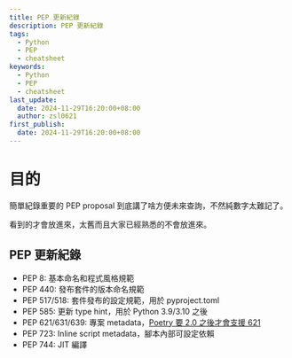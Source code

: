 ```yaml
---
title: PEP 更新紀錄
description: PEP 更新紀錄
tags:
  - Python
  - PEP
  - cheatsheet
keywords:
  - Python
  - PEP
  - cheatsheet
last_update:
  date: 2024-11-29T16:20:00+08:00
  author: zsl0621
first_publish:
  date: 2024-11-29T16:20:00+08:00
---
```


# 目的

簡單紀錄重要的 PEP proposal 到底講了啥方便未來查詢，不然純數字太難記了。

看到的才會放進來，太舊而且大家已經熟悉的不會放進來。

## PEP 更新紀錄

- PEP 8: 基本命名和程式風格規範
- PEP 440: 發布套件的版本命名規範
- PEP 517/518: 套件發布的設定規範，用於 pyproject.toml
- PEP 585: 更新 type hint，用於 Python 3.9/3.10 之後
- PEP 621/631/639: 專案 metadata，[Poetry 要 2.0 之後才會支援 621](https://github.com/orgs/python-poetry/discussions/5833)
- PEP 723: Inline script metadata，腳本內部可設定依賴
- PEP 744: JIT 編譯
